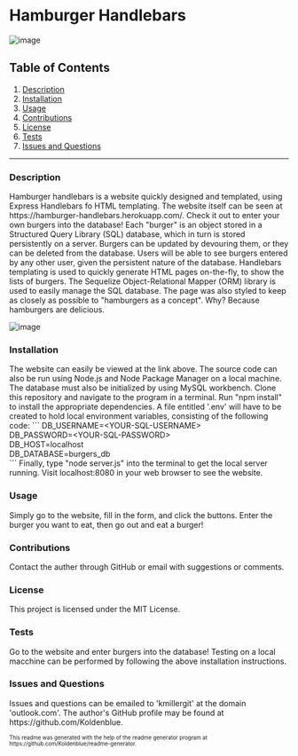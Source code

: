 # Hamburger Handlebars

![image](https://img.shields.io/badge/license-MIT%20License-green)

## Table of Contents

1. <a href="#description">Description</a>
2. <a href="#installation">Installation</a>
3. <a href="#usage">Usage</a>
4. <a href="#contributions">Contributions</a>
5. <a href="#license">License</a>
6. <a href="#test">Tests</a>
7. <a href="#questions">Issues and Questions</a>
<hr><h3 id='description'>Description</h3>
Hamburger handlebars is a website quickly designed and templated, using Express Handlebars fo HTML templating. The website itself can be seen at https://hamburger-handlebars.herokuapp.com/. Check it out to enter your own burgers into the database! Each "burger" is an object stored in a Structured Query Library (SQL) database, which in turn is stored persistently on a server. Burgers can be updated by devouring them, or they can be deleted from the database. Users will be able to see burgers entered by any other user, given the persistent nature of the database. Handlebars templating is used to quickly generate HTML pages on-the-fly, to show the lists of burgers. The Sequelize Object-Relational Mapper (ORM) library is used to easily manage the SQL database. The page was also styled to keep as closely as possible to "hamburgers as a concept". Why? Because hamburgers are delicious.

![image](https://user-images.githubusercontent.com/64618290/93033128-c173d380-f5e9-11ea-8535-4cd48f6b27d1.png)

<h3 id='installation'>Installation</h3>
The website can easily be viewed at the link above. The source code can also be run using Node.js and Node Package Manager on a local machine. The database must also be initialized by using MySQL workbench. Clone this repository and navigate to the program in a terminal. Run "npm install" to install the appropriate dependencies. A file entitled '.env' will have to be created to hold local environment variables, consisting of the following code: 
```
DB_USERNAME=&lt;YOUR-SQL-USERNAME&gt;<br>
DB_PASSWORD=&lt;YOUR-SQL-PASSWORD&gt;<br>
DB_HOST=localhost<br>
DB_DATABASE=burgers_db<br>
```
Finally, type "node server.js" into the terminal to get the local server running. Visit localhost:8080 in your web browser to see the website.

<h3 id='usage'>Usage</h3>
Simply go to the website, fill in the form, and click the buttons. Enter the burger you want to eat, then go out and eat a burger!

<h3 id='contributions'>Contributions</h3>
Contact the auther through GitHub or email with suggestions or comments.

<h3 id='license'>License</h3>
This project is licensed under the MIT License.

<h3 id='test'>Tests</h3>
Go to the website and enter burgers into the database! Testing on a local macchine can be performed by following the above installation instructions.

<h3 id='questions'>Issues and Questions</h3>
Issues and questions can be emailed to 'kmillergit' at the domain 'outlook.com'. The author's GitHub profile may be found at https://github.com/Koldenblue.<p><sub><sup>This readme was generated with the help of the readme generator program at https://github.com/Koldenblue/readme-generator.</sup></sub></p>